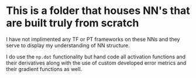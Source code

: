 # This is a folder that houses NN's that are built truly from scratch

I have not implimented any TF or PT frameworks on these NNs and they serve to display my understanding
of NN structure.


I do use the `np.dot` functionality but hand code all activation functions and their derivatives along with
the use of custom developed error metrics and their gradient functions as well.
